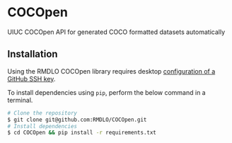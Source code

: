 # COCOpen
UIUC COCOpen API for generated COCO formatted datasets automatically

## Installation

Using the RMDLO COCOpen library requires desktop [configuration of a GitHub SSH key](https://docs.github.com/en/authentication/connecting-to-github-with-ssh/adding-a-new-ssh-key-to-your-github-account).

To install dependencies using `pip`, perform the below command in a terminal.
```bash
# Clone the repository
$ git clone git@github.com:RMDLO/COCOpen.git
# Install dependencies
$ cd COCOpen && pip install -r requirements.txt
```
